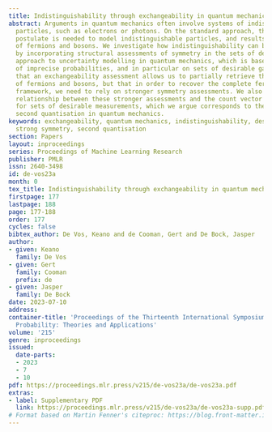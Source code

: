 ```yaml
---
title: Indistinguishability through exchangeability in quantum mechanics?
abstract: Arguments in quantum mechanics often involve systems of indistinguishable
  particles, such as electrons or photons. On the standard approach, the symmetrisation
  postulate is needed to model indistinguishable particles, and results in a theory
  of fermions and bosons. We investigate how indistinguishability can be implemented
  by incorporating structural assessments of symmetry in the sets of desirable measurements
  approach to uncertainty modelling in quantum mechanics, which is based on the theory
  of imprecise probabilities, and in particular on sets of desirable gambles. We show
  that an exchangeability assessment allows us to partially retrieve the concepts
  of fermions and bosons, but that in order to recover the complete fermion and boson
  framework, we need to rely on stronger symmetry assessments. We also lay bare the
  relationship between these stronger assessments and the count vector representation
  for sets of desirable measurements, which we argue corresponds to the commonly used
  second quantisation in quantum mechanics.
keywords: exchangeability, quantum mechanics, indistinguishability, desirable measurements,
  strong symmetry, second quantisation
section: Papers
layout: inproceedings
series: Proceedings of Machine Learning Research
publisher: PMLR
issn: 2640-3498
id: de-vos23a
month: 0
tex_title: Indistinguishability through exchangeability in quantum mechanics?
firstpage: 177
lastpage: 188
page: 177-188
order: 177
cycles: false
bibtex_author: De Vos, Keano and de Cooman, Gert and De Bock, Jasper
author:
- given: Keano
  family: De Vos
- given: Gert
  family: Cooman
  prefix: de
- given: Jasper
  family: De Bock
date: 2023-07-10
address:
container-title: 'Proceedings of the Thirteenth International Symposium on Imprecise
  Probability: Theories and Applications'
volume: '215'
genre: inproceedings
issued:
  date-parts:
  - 2023
  - 7
  - 10
pdf: https://proceedings.mlr.press/v215/de-vos23a/de-vos23a.pdf
extras:
- label: Supplementary PDF
  link: https://proceedings.mlr.press/v215/de-vos23a/de-vos23a-supp.pdf
# Format based on Martin Fenner's citeproc: https://blog.front-matter.io/posts/citeproc-yaml-for-bibliographies/
---
```


